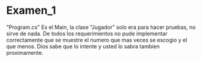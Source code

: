 # Examen_1
"Program.cs" Es el Main, la clase "Jugador" solo era para hacer pruebas, no sirve de nada.
De todos los requerimientos no pude implementar correctamente que se muestre el numero que mas veces se escogio y el que menos. Dios sabe que lo intente y usted lo sabra tambien proximamente.
